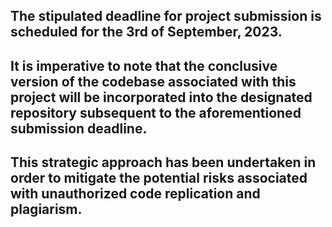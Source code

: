 ## The stipulated deadline for project submission is scheduled for the 3rd of September, 2023. 
## It is imperative to note that the conclusive version of the codebase associated with this project will be incorporated into the designated repository subsequent to the aforementioned submission deadline. 
## This strategic approach has been undertaken in order to mitigate the potential risks associated with unauthorized code replication and plagiarism. 
